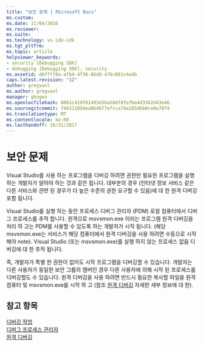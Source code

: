 ```yaml
---
title: "보안 문제 | Microsoft Docs"
ms.custom: 
ms.date: 11/04/2016
ms.reviewer: 
ms.suite: 
ms.technology: vs-ide-sdk
ms.tgt_pltfrm: 
ms.topic: article
helpviewer_keywords:
- security [Debugging SDK]
- debugging [Debugging SDK], security
ms.assetid: d6ffff0a-afb4-4f38-86d8-476c881c4e4b
caps.latest.revision: "12"
author: gregvanl
ms.author: gregvanl
manager: ghogen
ms.openlocfilehash: 8061c419f81493e56a58df8fefbe4d3362d43e46
ms.sourcegitcommit: f40311056ea0b4677efcca74a285dbb0ce0e7974
ms.translationtype: MT
ms.contentlocale: ko-KR
ms.lasthandoff: 10/31/2017
---
```

# <a name="security-issues"></a>보안 문제
Visual Studio를 사용 하는 프로그램을 디버깅 하려면 권한만 필요한 프로그램을 실행 하는 개발자가 알아야 하는 것과 같은 됩니다. 대부분의 경우 (인터넷 정보 서비스 같은 다른 서비스와 관련 된 경우가 더 높은 수준의 권한 요구할 수 있음)에 대 한 원격 디버깅 포함 됩니다.  
  
 Visual Studio를 실행 하는 동안 프로세스 디버그 관리자 (PDM) 로컬 컴퓨터에서 디버그 프로세스를 추적 합니다. 원격으로 msvsmon.exe 이라는 프로그램 원격 디버깅을 처리 하 고는 PDM를 사용할 수 있도록 하는 개발자가 시작 됩니다. (해당 msvsmon.exe는 서비스가 해당 컴퓨터에서 원격 디버깅을 사용 하려면 수동으로 시작 해야 note). Visual Studio (또는 msvsmon.exe)를 실행 하지 않는 프로세스 없음 디버깅에 대 한 추적 됩니다.  
  
 즉, 개발자가 특별 한 권한이 없어도 시작 프로그램을 디버깅할 수 있습니다. 개발자는 다른 사용자가 동일한 보안 그룹의 멤버인 경우 다른 사용자에 의해 시작 된 프로세스를 디버깅할도 수 있습니다. 원격 디버깅을 사용 하려면 반드시 필요한 복사할 파일을 원격 컴퓨터 및 msvsmon.exe를 시작 하 고 (참조 [원격 디버깅](../../debugger/remote-debugging.md) 자세한 세부 정보에 대 한).  
  
## <a name="see-also"></a>참고 항목  
 [디버깅 작업](../../extensibility/debugger/debugging-tasks.md)   
 [디버그 프로세스 관리자](../../extensibility/debugger/process-debug-manager.md)   
 [원격 디버깅](../../debugger/remote-debugging.md)